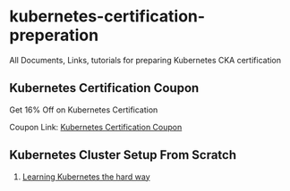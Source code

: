 # kubernetes-certification-preperation
All Documents, Links, tutorials for preparing Kubernetes CKA certification

## Kubernetes Certification Coupon

Get 16% Off on Kubernetes Certification

Coupon Link: [Kubernetes Certification Coupon](https://ecoursedeals.com/kubernetes-certification-cka-coupon-100-off-bundle/)

## Kubernetes Cluster Setup From Scratch

1. [Learning Kubernetes the hard way](https://github.com/kelseyhightower/kubernetes-the-hard-way)
